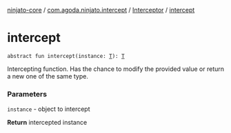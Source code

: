 [ninjato-core](../../index.md) / [com.agoda.ninjato.intercept](../index.md) / [Interceptor](index.md) / [intercept](./intercept.md)

# intercept

`abstract fun intercept(instance: `[`T`](index.md#T)`): `[`T`](index.md#T)

Intercepting function. Has the chance to modify the provided value or return a new one of the same type.

### Parameters

`instance` - object to intercept

**Return**
intercepted instance

